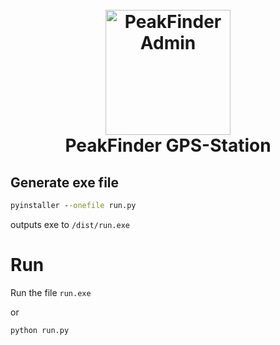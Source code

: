 <h1 align="center">
  <br>
  <img src="logo.png" alt="PeakFinder Admin" width="200"></a>
  <br>
 PeakFinder GPS-Station 
  <br>
</h1>


## Generate exe file

```cmd
pyinstaller --onefile run.py
```
outputs exe to `/dist/run.exe`


# Run

Run the file `run.exe`

or

``` cmd
python run.py
```
